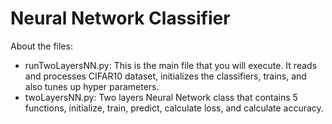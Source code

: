 # Neural Network Classifier

About the files:
- runTwoLayersNN.py: This is the main file that you will execute. It reads and processes CIFAR10 dataset, initializes the classifiers, trains, and also tunes up hyper parameters.
- twoLayersNN.py: Two layers Neural Network class that contains 5 functions, initialize, train, predict, calculate loss, and calculate accuracy.

